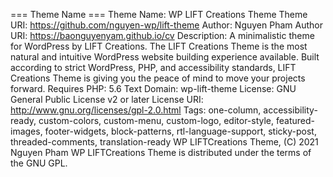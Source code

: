 === Theme Name ===
Theme Name: WP LIFT Creations Theme
Theme URI: https://github.com/nguyen-wp/lift-theme
Author: Nguyen Pham
Author URI: https://baonguyenyam.github.io/cv
Description: A minimalistic theme for WordPress by LIFT Creations. The LIFT Creations Theme is the most natural and intuitive WordPress website building experience available. Built according to strict WordPress, PHP, and accessibility standards, LIFT Creations Theme is giving you the peace of mind to move your projects forward.
Requires PHP: 5.6
Text Domain: wp-lift-theme
License: GNU General Public License v2 or later
License URI: http://www.gnu.org/licenses/gpl-2.0.html
Tags: one-column, accessibility-ready, custom-colors, custom-menu, custom-logo, editor-style, featured-images, footer-widgets, block-patterns, rtl-language-support, sticky-post, threaded-comments, translation-ready
WP LIFTCreations Theme, (C) 2021 Nguyen Pham
WP LIFTCreations Theme is distributed under the terms of the GNU GPL.

